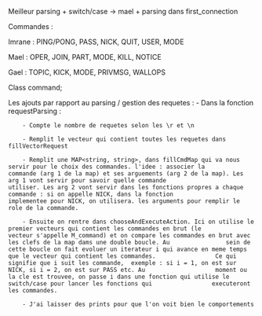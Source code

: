 Meilleur parsing + switch/case -> mael + parsing dans first_connection

Commandes : 

Imrane : PING/PONG, PASS, NICK, QUIT, USER, MODE

Mael : OPER, JOIN, PART, MODE, KILL, NOTICE

Gael : TOPIC, KICK, MODE, PRIVMSG, WALLOPS

Class command;




Les ajouts par rapport au parsing / gestion des requetes : 
	- Dans la fonction requestParsing : 
		
		- Compte le nombre de requetes selon les \r et \n
		
		- Remplit le vecteur qui contient toutes les requetes dans fillVectorRequest
		
		- Remplit une MAP<string, string>, dans fillCmdMap qui va nous servir pour le choix des commandes. l'idee : associer la 				commande (arg 1 de la map) et ses arguements (arg 2 de la map). Les arg 1 vont servir pour savoir quelle commande 					utiliser. Les arg 2 vont servir dans les fonctions propres a chaque commande : si on appelle NICK, dans la fonction 				implementee pour NICK, on utilisera. les arguments pour remplir le role de la commande.

		- Ensuite on rentre dans chooseAndExecuteAction. Ici on utilise le premier vecteurs qui contient les commandes en brut (le 						vecteur s'appelle M_command) et on compare les commandes en brut avec les clefs de la map dams une double boucle. Au 				sein de cette boucle on fait evoluer un iterateur i qui avance en meme temps que le vecteur qui contient les commandes. 				Ce qui signifie que i suit les commande,  exemple : si i = 1, on est sur NICK, si i = 2, on est sur PASS etc. Au 					moment ou la cle est trouvee, on passe i dans une fonction qui utilise le switch/case pour lancer les fonctions qui 				executeront les commandes.

		- J'ai laisser des prints pour que l'on voit bien le comportements
